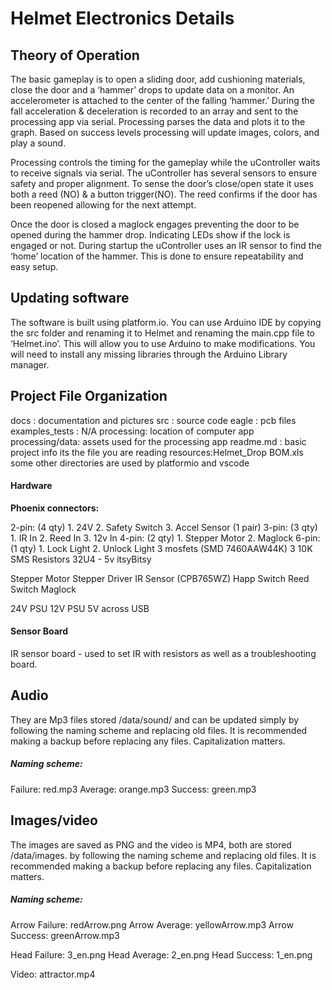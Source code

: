 # Helmet  Electronics Details
## Theory of Operation
The basic gameplay is to open a sliding door, add cushioning materials, close the door and a ‘hammer’ drops to update data on a monitor. An accelerometer is attached to the center of the falling ‘hammer.’ During the fall acceleration & deceleration is recorded to an array and sent to the processing app via serial. Processing parses the data and plots it to the graph. Based on success levels processing will update images, colors, and play a sound. 

Processing controls the timing for the gameplay while the uController waits to receive signals via serial. The uController has several sensors to ensure safety and proper alignment. To sense the door’s close/open state it uses both a reed (NO) & a button trigger(NO). The reed confirms if the door has been reopened allowing for the next attempt.  

Once the door is closed a maglock engages preventing the door to be opened during the hammer drop. Indicating LEDs show if the lock is engaged or not. During startup the uController uses an IR sensor to find the ‘home’ location of the hammer. This is done to ensure repeatability and easy setup. 

## Updating software

The software is built using platform.io. You can use Arduino IDE by copying the src folder and renaming it to Helmet and renaming the main.cpp file to ‘Helmet.ino’. This will allow you to use Arduino to make modifications. You will need to install any missing libraries through the Arduino Library manager.

## Project File Organization
docs : documentation and pictures
src : source code
eagle : pcb files
examples_tests : N/A
processing: location of computer app
processing/data: assets used for the processing app
readme.md : basic project info its the file you are reading
resources:Helmet_Drop BOM.xls
some other directories are used by platformio and vscode

#### Hardware
**Phoenix connectors:**

2-pin: (4 qty)
	1. 24V
	2. Safety Switch
	3. Accel Sensor (1 pair)
3-pin: (3 qty)
	1. IR In
	2. Reed In
	3. 12v In
4-pin: (2 qty)
	1. 	Stepper Motor
	2. 	Maglock
6-pin: (1 qty)
	1. 	Lock Light
	2. 	Unlock Light
3 mosfets (SMD 7460AAW44K)
3 10K SMS Resistors
32U4 - 5v itsyBitsy

Stepper Motor
Stepper Driver
IR Sensor (CPB765WZ)
Happ Switch
Reed Switch
Maglock

24V PSU
12V PSU
5V across USB

#### Sensor Board
IR sensor board - used to set IR with resistors as well as a troubleshooting board.

## Audio
They are Mp3 files stored /data/sound/ and can be updated simply by following the naming scheme and replacing old files. It is recommended making a backup before replacing any files. 
Capitalization matters. 

##### Naming scheme:

Failure: red.mp3
Average: orange.mp3
Success: green.mp3

## Images/video

The images are saved as PNG and the video is MP4, both are stored /data/images.  by following the naming scheme and replacing old files. It is recommended making a backup before replacing any files. Capitalization matters. 


##### Naming scheme:

Arrow Failure: redArrow.png
Arrow Average: yellowArrow.mp3
Arrow Success: greenArrow.mp3

Head Failure: 3_en.png
Head Average:  2_en.png
Head Success:  1_en.png

Video: attractor.mp4
